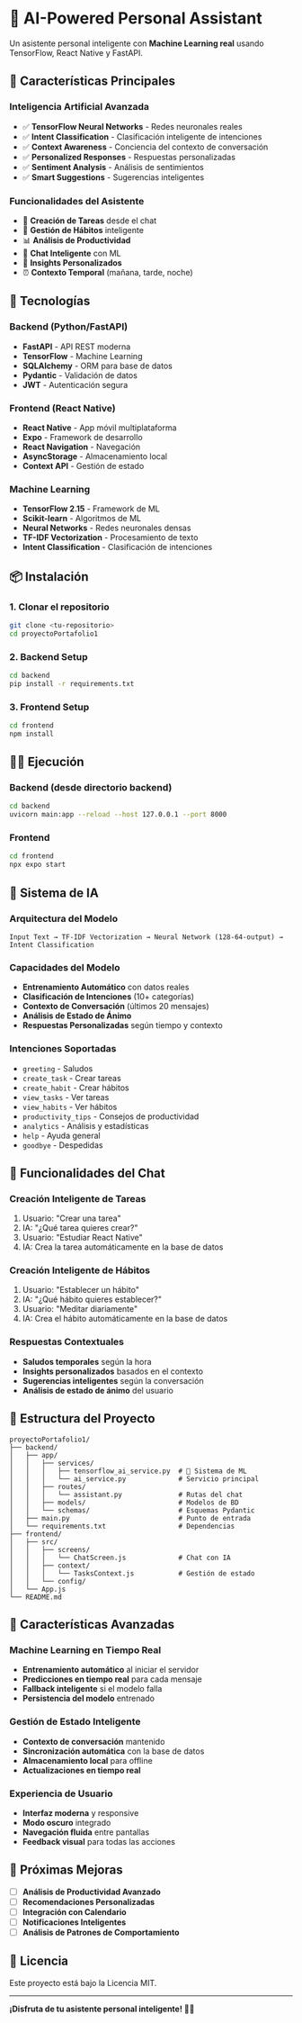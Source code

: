# 🤖 AI-Powered Personal Assistant

Un asistente personal inteligente con **Machine Learning real** usando TensorFlow, React Native y FastAPI.

## 🧠 **Características Principales**

### **Inteligencia Artificial Avanzada**
- ✅ **TensorFlow Neural Networks** - Redes neuronales reales
- ✅ **Intent Classification** - Clasificación inteligente de intenciones
- ✅ **Context Awareness** - Conciencia del contexto de conversación
- ✅ **Personalized Responses** - Respuestas personalizadas
- ✅ **Sentiment Analysis** - Análisis de sentimientos
- ✅ **Smart Suggestions** - Sugerencias inteligentes

### **Funcionalidades del Asistente**
- 📝 **Creación de Tareas** desde el chat
- 🔄 **Gestión de Hábitos** inteligente
- 📊 **Análisis de Productividad** 
- 💬 **Chat Inteligente** con ML
- 🎯 **Insights Personalizados**
- ⏰ **Contexto Temporal** (mañana, tarde, noche)

## 🚀 **Tecnologías**

### **Backend (Python/FastAPI)**
- **FastAPI** - API REST moderna
- **TensorFlow** - Machine Learning
- **SQLAlchemy** - ORM para base de datos
- **Pydantic** - Validación de datos
- **JWT** - Autenticación segura

### **Frontend (React Native)**
- **React Native** - App móvil multiplataforma
- **Expo** - Framework de desarrollo
- **React Navigation** - Navegación
- **AsyncStorage** - Almacenamiento local
- **Context API** - Gestión de estado

### **Machine Learning**
- **TensorFlow 2.15** - Framework de ML
- **Scikit-learn** - Algoritmos de ML
- **Neural Networks** - Redes neuronales densas
- **TF-IDF Vectorization** - Procesamiento de texto
- **Intent Classification** - Clasificación de intenciones

## 📦 **Instalación**

### **1. Clonar el repositorio**
```bash
git clone <tu-repositorio>
cd proyectoPortafolio1
```

### **2. Backend Setup**
```bash
cd backend
pip install -r requirements.txt
```

### **3. Frontend Setup**
```bash
cd frontend
npm install
```

## 🏃‍♂️ **Ejecución**

### **Backend (desde directorio backend)**
```bash
cd backend
uvicorn main:app --reload --host 127.0.0.1 --port 8000
```

### **Frontend**
```bash
cd frontend
npx expo start
```

## 🧠 **Sistema de IA**

### **Arquitectura del Modelo**
```
Input Text → TF-IDF Vectorization → Neural Network (128-64-output) → Intent Classification
```

### **Capacidades del Modelo**
- **Entrenamiento Automático** con datos reales
- **Clasificación de Intenciones** (10+ categorías)
- **Contexto de Conversación** (últimos 20 mensajes)
- **Análisis de Estado de Ánimo**
- **Respuestas Personalizadas** según tiempo y contexto

### **Intenciones Soportadas**
- `greeting` - Saludos
- `create_task` - Crear tareas
- `create_habit` - Crear hábitos
- `view_tasks` - Ver tareas
- `view_habits` - Ver hábitos
- `productivity_tips` - Consejos de productividad
- `analytics` - Análisis y estadísticas
- `help` - Ayuda general
- `goodbye` - Despedidas

## 📱 **Funcionalidades del Chat**

### **Creación Inteligente de Tareas**
1. Usuario: "Crear una tarea"
2. IA: "¿Qué tarea quieres crear?"
3. Usuario: "Estudiar React Native"
4. IA: Crea la tarea automáticamente en la base de datos

### **Creación Inteligente de Hábitos**
1. Usuario: "Establecer un hábito"
2. IA: "¿Qué hábito quieres establecer?"
3. Usuario: "Meditar diariamente"
4. IA: Crea el hábito automáticamente en la base de datos

### **Respuestas Contextuales**
- **Saludos temporales** según la hora
- **Insights personalizados** basados en el contexto
- **Sugerencias inteligentes** según la conversación
- **Análisis de estado de ánimo** del usuario

## 🔧 **Estructura del Proyecto**

```
proyectoPortafolio1/
├── backend/
│   ├── app/
│   │   ├── services/
│   │   │   ├── tensorflow_ai_service.py  # 🧠 Sistema de ML
│   │   │   └── ai_service.py             # Servicio principal
│   │   ├── routes/
│   │   │   └── assistant.py              # Rutas del chat
│   │   ├── models/                       # Modelos de BD
│   │   └── schemas/                      # Esquemas Pydantic
│   ├── main.py                           # Punto de entrada
│   └── requirements.txt                  # Dependencias
├── frontend/
│   ├── src/
│   │   ├── screens/
│   │   │   └── ChatScreen.js             # Chat con IA
│   │   ├── context/
│   │   │   └── TasksContext.js           # Gestión de estado
│   │   └── config/
│   └── App.js
└── README.md
```

## 🎯 **Características Avanzadas**

### **Machine Learning en Tiempo Real**
- **Entrenamiento automático** al iniciar el servidor
- **Predicciones en tiempo real** para cada mensaje
- **Fallback inteligente** si el modelo falla
- **Persistencia del modelo** entrenado

### **Gestión de Estado Inteligente**
- **Contexto de conversación** mantenido
- **Sincronización automática** con la base de datos
- **Almacenamiento local** para offline
- **Actualizaciones en tiempo real**

### **Experiencia de Usuario**
- **Interfaz moderna** y responsive
- **Modo oscuro** integrado
- **Navegación fluida** entre pantallas
- **Feedback visual** para todas las acciones

## 🚀 **Próximas Mejoras**

- [ ] **Análisis de Productividad Avanzado**
- [ ] **Recomendaciones Personalizadas**
- [ ] **Integración con Calendario**
- [ ] **Notificaciones Inteligentes**
- [ ] **Análisis de Patrones de Comportamiento**

## 📄 **Licencia**

Este proyecto está bajo la Licencia MIT.

---

**¡Disfruta de tu asistente personal inteligente! 🤖✨**
